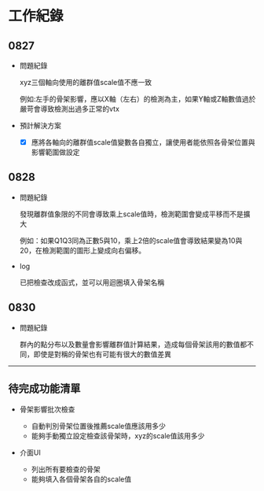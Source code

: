 # 工作紀錄
## 0827
- 問題紀錄

    xyz三個軸向使用的離群值scale值不應一致
    
    例如:左手的骨架影響，應以X軸（左右）的檢測為主，如果Y軸或Z軸數值過於嚴苛會導致檢測出過多正常的vtx

- 預計解決方案
  
  - [x] 應將各軸向的離群值scale值變數各自獨立，讓使用者能依照各骨架位置與影響範圍做設定


## 0828

- 問題紀錄
  
    發現離群值象限的不同會導致乘上scale值時，檢測範圍會變成平移而不是擴大

    例如：如果Q1Q3同為正數5與10，乘上2倍的scale值會導致結果變為10與20，在檢測範圍的圖形上變成向右偏移。
- log

    已把檢查改成函式，並可以用迴圈填入骨架名稱

## 0830

- 問題紀錄

    群內的點分布以及數量會影響離群值計算結果，造成每個骨架該用的數值都不同，即使是對稱的骨架也有可能有很大的數值差異


-----------------------------------------

## 待完成功能清單

- 骨架影響批次檢查
  - 自動判別骨架位置後推薦scale值應該用多少
  - 能夠手動獨立設定檢查該骨架時，xyz的scale值該用多少


- 介面UI
  - 列出所有要檢查的骨架
  - 能夠填入各個骨架各自的scale值
